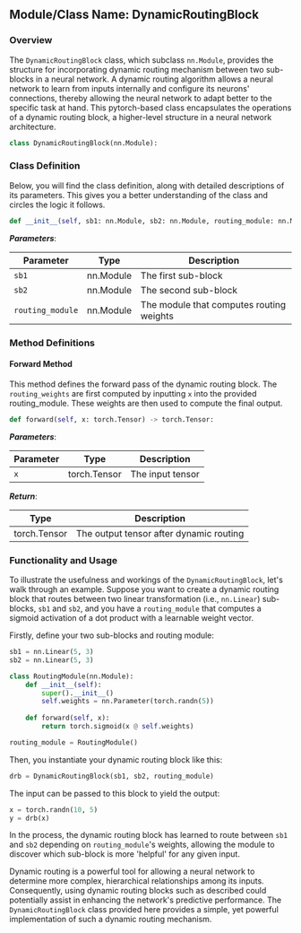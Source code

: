 ## Module/Class Name: DynamicRoutingBlock
### Overview
The `DynamicRoutingBlock` class, which subclass `nn.Module`, provides the structure for incorporating dynamic routing mechanism between two sub-blocks in a neural network. A dynamic routing algorithm allows a neural network to learn from inputs internally and configure its neurons' connections, thereby allowing the neural network to adapt better to the specific task at hand. This pytorch-based class encapsulates the operations of a dynamic routing block, a higher-level structure in a neural network architecture.

```python
class DynamicRoutingBlock(nn.Module):
```

### Class Definition

Below, you will find the class definition, along with detailed descriptions of its parameters. This gives you a better understanding of the class and circles the logic it follows.

```python
def __init__(self, sb1: nn.Module, sb2: nn.Module, routing_module: nn.Module):
```
*__Parameters__*:

|Parameter | Type | Description |
|--- | --- | --- |
|`sb1` | nn.Module | The first sub-block |
|`sb2` | nn.Module | The second sub-block |
|`routing_module` | nn.Module | The module that computes routing weights|

### Method Definitions
#### Forward Method
This method defines the forward pass of the dynamic routing block. The `routing_weights` are first computed by inputting `x` into the provided routing_module. These weights are then used to compute the final output.

```python
def forward(self, x: torch.Tensor) -> torch.Tensor:
```

*__Parameters__*:

|Parameter | Type | Description |
|--- | --- | --- |
| `x` |    torch.Tensor      | The input tensor|

*__Return__*:

|Type  |Description |
|--- | --- |
|torch.Tensor | The output tensor after dynamic routing |



### Functionality and Usage

To illustrate the usefulness and workings of the `DynamicRoutingBlock`, let's walk through an example.
Suppose you want to create a dynamic routing block that routes between two linear transformation (i.e., `nn.Linear`) sub-blocks, `sb1` and `sb2`, and you have a `routing_module` that computes a sigmoid activation of a dot product with a learnable weight vector.

Firstly, define your two sub-blocks and routing module:

```python
sb1 = nn.Linear(5, 3)
sb2 = nn.Linear(5, 3)

class RoutingModule(nn.Module):
    def __init__(self):
        super().__init__()
        self.weights = nn.Parameter(torch.randn(5))
    
    def forward(self, x):
        return torch.sigmoid(x @ self.weights)

routing_module = RoutingModule()
```

Then, you instantiate your dynamic routing block like this:

```python
drb = DynamicRoutingBlock(sb1, sb2, routing_module)
```

The input can be passed to this block to yield the output:

```python
x = torch.randn(10, 5)
y = drb(x)
```
In the process, the dynamic routing block has learned to route between `sb1` and `sb2` depending on `routing_module`'s weights, allowing the module to discover which sub-block is more 'helpful' for any given input.

Dynamic routing is a powerful tool for allowing a neural network to determine more complex, hierarchical relationships among its inputs. Consequently, using dynamic routing blocks such as described could potentially assist in enhancing the network's predictive performance. The `DynamicRoutingBlock` class provided here provides a simple, yet powerful implementation of such a dynamic routing mechanism.

